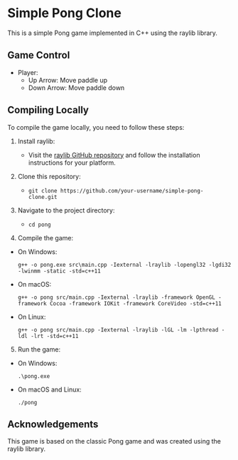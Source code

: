 # Simple Pong Clone

This is a simple Pong game implemented in C++ using the raylib library.

## Game Control

- Player:
  - Up Arrow: Move paddle up
  - Down Arrow: Move paddle down

## Compiling Locally

To compile the game locally, you need to follow these steps:

1. Install raylib:
   - Visit the [raylib GitHub repository](https://github.com/raysan5/raylib) and follow the installation instructions for your platform.

2. Clone this repository:
    - `git clone https://github.com/your-username/simple-pong-clone.git`

3. Navigate to the project directory:
    - `cd pong`



4. Compile the game:
- On Windows:
  ```
  g++ -o pong.exe src\main.cpp -Iexternal -lraylib -lopengl32 -lgdi32 -lwinmm -static -std=c++11
  ```

- On macOS:
  ```
  g++ -o pong src/main.cpp -Iexternal -lraylib -framework OpenGL -framework Cocoa -framework IOKit -framework CoreVideo -std=c++11
  ```

- On Linux:
  ```
  g++ -o pong src/main.cpp -Iexternal -lraylib -lGL -lm -lpthread -ldl -lrt -std=c++11
  ```

5. Run the game:
- On Windows:
  ```
  .\pong.exe
  ```

- On macOS and Linux:
  ```
  ./pong
  ```

## Acknowledgements

This game is based on the classic Pong game and was created using the raylib library.


